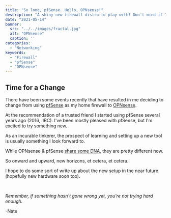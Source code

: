 ```yaml
---
title: "So long, pfSense. Hello, OPNsense!"
description: "A shiny new firewall distro to play with? Don't mind if I do!"
date: "2021-05-14"
banner:
  src: "../../images/fractal.jpg"
  alt: "OPNsense"
  caption: ''
categories:
  - "Networking"
keywords:
  - "Firewall"
  - "pfSense"
  - "OPNsense"
---
```


## Time for a Change

There have been some events recently that have resulted in me deciding to change from using [pfSense](https://www.pfsense.org/) as my home firewall to [OPNsense](https://opnsense.org/).

At the recommendation of a trusted friend I started using pfSense several years ago (2016, IIRC). I've been mostly pleased with pfSense, but I'm excited to try something new.

As an incurable tinkerer, the prospect of learning and setting up a new tool is usually something I look forward to.

While OPNsense & pfSense [share some DNA](https://docs.opnsense.org/history/thefork.html), they are pretty different now.

So onward and upward, new horizons, et cetera, et cetera.

I hope to do some sort of write up about the new setup in the near future (hopefully new hardware soon too).




<br />

_Remember, if something hasn't gone wrong yet, you're not trying hard enough._

-Nate
